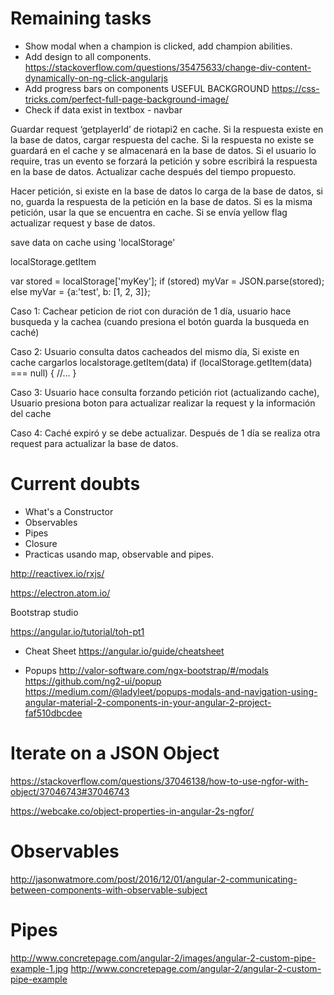 # Remaining tasks
- Show modal when a champion is clicked, add champion abilities.
- Add design to all components.
https://stackoverflow.com/questions/35475633/change-div-content-dynamically-on-ng-click-angularjs
- Add progress bars on components
 USEFUL BACKGROUND https://css-tricks.com/perfect-full-page-background-image/
 - Check if data exist in textbox - navbar
 
 Guardar request ‘getplayerId’ de riotapi2 en cache.
Si la respuesta existe en la base de datos, cargar respuesta del cache.
Si la respuesta no existe se guardará en el cache y se almacenará en la base de datos.
Si el usuario lo require, tras un evento se forzará la petición y sobre escribirá la respuesta en la base de datos.
Actualizar cache después del tiempo propuesto.



  Hacer petición, si existe en la base de datos lo carga de la base de datos, si no, guarda la respuesta de la petición en la base de datos.
  Si es la misma petición, usar la que se encuentra en cache.
  Si se envía yellow flag actualizar request y base de datos.

  save data on cache using  'localStorage'

  localStorage.getItem

  var stored = localStorage['myKey'];
  if (stored) 
  myVar = JSON.parse(stored);
  else myVar = {a:'test', b: [1, 2, 3]};    

  Caso 1: Cachear peticion de riot con duración de 1 día, usuario hace busqueda y la cachea (cuando presiona el botón guarda la busqueda en caché)

  Caso 2: Usuario consulta datos cacheados del mismo día, Si existe en cache cargarlos localstorage.getItem(data)
  if (localStorage.getItem(data) === null) {
    //...
  }

  Caso 3: Usuario hace consulta forzando petición riot (actualizando cache), Usuario presiona boton para actualizar realizar la request y la información del cache

  Caso 4: Caché expiró y se debe actualizar. Después de 1 día se realiza otra request para actualizar la base de datos.


# Current doubts

- What's a Constructor
- Observables
- Pipes
- Closure
- Practicas usando map, observable and pipes.

http://reactivex.io/rxjs/

https://electron.atom.io/

Bootstrap studio

https://angular.io/tutorial/toh-pt1

- Cheat Sheet
https://angular.io/guide/cheatsheet

- Popups 
http://valor-software.com/ngx-bootstrap/#/modals
https://github.com/ng2-ui/popup
https://medium.com/@ladyleet/popups-modals-and-navigation-using-angular-material-2-components-in-your-angular-2-project-faf510dbcdee

# Iterate on a JSON Object
https://stackoverflow.com/questions/37046138/how-to-use-ngfor-with-object/37046743#37046743

https://webcake.co/object-properties-in-angular-2s-ngfor/

# Observables
http://jasonwatmore.com/post/2016/12/01/angular-2-communicating-between-components-with-observable-subject

# Pipes
http://www.concretepage.com/angular-2/images/angular-2-custom-pipe-example-1.jpg
http://www.concretepage.com/angular-2/angular-2-custom-pipe-example

